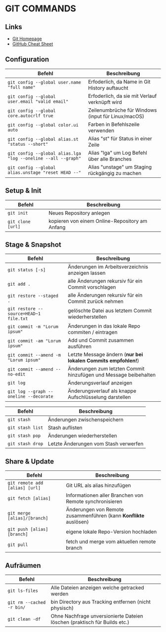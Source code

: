 ﻿# GIT COMMANDS

## Links

-   [Git Homepage](https://git-scm.com)
-   [GitHub Cheat Sheet](https://education.github.com/git-cheat-sheet-education.pdf)

## Configuration

| Befehl                                                        | Beschreibung                                       |
| ------------------------------------------------------------- | -------------------------------------------------- |
| `git config --global user.name "full name"`                   | Erfoderlich, da Name in Git History auftaucht      |
| `git config --global user.email "valid email"`                | Erfoderlich, da sie mit Verlauf verknüpft wird     |
| `git config --global core.autocrlf true`                      | Zeilenumbrüche für Windows (input für Linux/macOS) |
| `git config --global color.ui auto`                           | Farben in Befehlszeile verwenden                   |
| `git config --global alias.st "status --short"`               | Alias "st" für Status in einer Zeile               |
| `git config --global alias.lga "log --oneline --all --graph"` | Alias "lga" um Log Befehl über alle Branches       |
| `git config --global alias.unstage "reset HEAD --"`           | Alias "unstage" um Staging rückgängig zu machen    |

## Setup & Init

| Befehl            | Beschreibung                                   |
| ----------------- | ---------------------------------------------- |
| `git init`        | Neues Repository anlegen                       |
| `git clone [url]` | kopieren von einem Online-Repository am Anfang |

## Stage & Snapshot

| Befehl                                 | Beschreibung                                                     |
| -------------------------------------- | ---------------------------------------------------------------- |
| `git status [-s]`                      | Änderungen im Arbeitsverzeichnis anzeigen lassen                 |
| `git add .`                            | alle Änderungen rekursiv für ein Commit vorschlagen              |
| `git restore --staged .`               | alle Änderungen rekursiv für ein Commit zurück nehmen            |
| `git restore --source=HEAD~1 file.txt` | gelöschte Datei aus letztem Commit wiederherstellen              |
| `git commit -m "Lorum ipsum"`          | Änderungen in das lokale Repo commiten / eintragen               |
| `git commit -am "Lorum ipsum"`         | Add und Commit zusammen ausführen                                |
| `git commit --amend -m "Lorum ipsum"`  | Letzte Message ändern (**nur bei lokalen Commits empfohlen!**)   |
| `git commit --amend --no-edit`         | Änderungen zum letzten Commit hinzufügen und Message beibehalten |
| `git log`                              | Änderungsverlauf anzeigen                                        |
| `git log --graph --oneline --decorate` | Änderungsverlauf als knappe Aufschlüsselung darstellen           |

| Befehl           | Beschreibung                          |
| ---------------- | ------------------------------------- |
| `git stash`      | Änderungen zwischenspeichern          |
| `git stash list` | Stash auflisten                       |
| `git stash pop`  | Änderungen wiederherstellen           |
| `git stash drop` | Letzte Änderungen vom Stash verwerfen |

## Share & Update

| Befehl                         | Beschreibung                                                       |
| ------------------------------ | ------------------------------------------------------------------ |
| `git remote add [alias] [url]` | Git URL als alias hinzufügen                                       |
| `git fetch [alias]`            | Informationen aller Branchen von Remote synchronisieren            |
| `git merge [alias]/[branch]`   | Änderungen von Remote zusammenführen (kann **Konflikte** auslösen) |
| `git push [alias] [branch]`    | eigene lokale Repo-Version hochladen                               |
| `git pull`                     | fetch und merge vom aktuellen remote branch                        |

## Aufräumen

| Befehl                    | Beschreibung                                                              |
| ------------------------- | ------------------------------------------------------------------------- |
| `git ls-files`            | Alle Dateien anzeigen welche getracked werden                             |
| `git rm --cached -r bin/` | bin Directory aus Tracking entfernen (nicht physisch)                     |
| `git clean -df`           | Ohne Nachfrage unversionierte Dateien löschen (praktisch für Builds etc.) |
